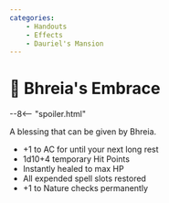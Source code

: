 ```yaml
---
categories:
    - Handouts
    - Effects
    - Dauriel's Mansion
---
```

# 🔐 Bhreia's Embrace

--8<-- "spoiler.html"

A blessing that can be given by Bhreia.

- +1 to AC for until your next long rest
- 1d10+4 temporary Hit Points
- Instantly healed to max HP
- All expended spell slots restored
- +1 to Nature checks permanently
